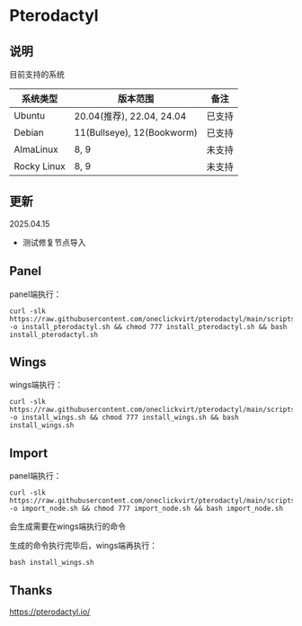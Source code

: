 # Pterodactyl

## 说明

目前支持的系统

| 系统类型    | 版本范围                    | 备注         |
|-------------|----------------------------|--------------|
| Ubuntu      | 20.04(推荐), 22.04, 24.04  | 已支持       |
| Debian      | 11(Bullseye), 12(Bookworm) | 已支持       |
| AlmaLinux   | 8, 9                       | 未支持       |
| Rocky Linux | 8, 9                       | 未支持       |

## 更新

2025.04.15

- 测试修复节点导入

## Panel

panel端执行：

```shell
curl -slk https://raw.githubusercontent.com/oneclickvirt/pterodactyl/main/scripts/install_pterodactyl.sh -o install_pterodactyl.sh && chmod 777 install_pterodactyl.sh && bash install_pterodactyl.sh
```

## Wings

wings端执行：

```shell
curl -slk https://raw.githubusercontent.com/oneclickvirt/pterodactyl/main/scripts/install_wings.sh -o install_wings.sh && chmod 777 install_wings.sh && bash install_wings.sh
```

## Import

panel端执行：

```shell
curl -slk https://raw.githubusercontent.com/oneclickvirt/pterodactyl/main/scripts/import_node.sh -o import_node.sh && chmod 777 import_node.sh && bash import_node.sh
```

会生成需要在wings端执行的命令

生成的命令执行完毕后，wings端再执行：

```shell
bash install_wings.sh
```

## Thanks

https://pterodactyl.io/
